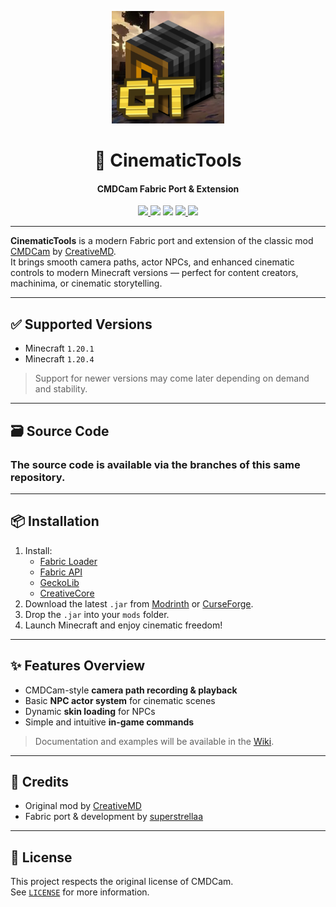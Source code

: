 <p align="center">
  <img src="docs/icon.png" alt="CinematicTools Icon" width="180" />
</p>

<h1 align="center">🎥 CinematicTools</h1>
<h4 align="center">CMDCam Fabric Port & Extension</h4>

<p align="center">
  <a href="https://github.com/superstrellaa/CinematicTools/releases">
    <img src="https://img.shields.io/github/v/release/superstrellaa/CinematicTools?style=flat-square" />
  </a>
  <img src="https://img.shields.io/badge/Minecraft-1.20.1%20%7C%201.20.4-blue?style=flat-square" />
  <img src="https://img.shields.io/badge/Loader-Fabric-blueviolet?style=flat-square" />
  <a href="https://github.com/superstrellaa/CinematicTools/issues">
    <img src="https://img.shields.io/github/issues/superstrellaa/CinematicTools?style=flat-square" />
  </a>
  <img src="https://img.shields.io/github/license/superstrellaa/CinematicTools?style=flat-square" />
</p>

---

**CinematicTools** is a modern Fabric port and extension of the classic mod [CMDCam](https://www.curseforge.com/minecraft/mc-mods/cmdcam) by [CreativeMD](https://github.com/CreativeMD).  
It brings smooth camera paths, actor NPCs, and enhanced cinematic controls to modern Minecraft versions — perfect for content creators, machinima, or cinematic storytelling.

---

## ✅ Supported Versions

- Minecraft `1.20.1`
- Minecraft `1.20.4`

> Support for newer versions may come later depending on demand and stability.

---

## 🗃️ Source Code

### The source code is available via the branches of this same repository.

---

## 📦 Installation

1. Install:
   - [Fabric Loader](https://fabricmc.net/use/)
   - [Fabric API](https://modrinth.com/mod/fabric-api)
   - [GeckoLib](https://modrinth.com/mod/geckolib)
   - [CreativeCore](https://modrinth.com/mod/creativecore)
2. Download the latest `.jar` from [Modrinth](https://modrinth.com/mod/cinematictools) or [CurseForge](https://curseforge.com/minecraft/mc-mods/cinematictools).
3. Drop the `.jar` into your `mods` folder.
4. Launch Minecraft and enjoy cinematic freedom!

---

## ✨ Features Overview

- CMDCam-style **camera path recording & playback**
- Basic **NPC actor system** for cinematic scenes
- Dynamic **skin loading** for NPCs
- Simple and intuitive **in-game commands**

> Documentation and examples will be available in the [Wiki](https://github.com/superstrellaa/CinematicTools/wiki).

---

## 🙌 Credits

- Original mod by [CreativeMD](https://github.com/CreativeMD)
- Fabric port & development by [superstrellaa](https://superstrellaa.is-a.dev)

---

## 📜 License

This project respects the original license of CMDCam.  
See [`LICENSE`](LICENSE) for more information.
